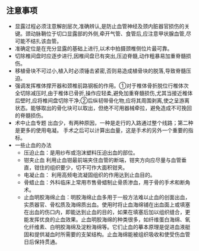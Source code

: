 ## 注意事项
- 显露过程必须注意解剖层次,准确辨认,是防止血管神经及颈内脏器官损伤的关键。颈动脉鞘位于切口显露部的外侧,牵开气管、食管后,应注意甲状腺血管,尽可能不结扎该血管。 
- 准确定位是在充分显露的基础上进行,以术中拍摄颈椎侧位片最可靠。 
- 切除椎间盘时应逐步进行,因椎间盘已有突出,压迫脊髓,动作粗暴易加重脊髓损伤。 
- 移植骨块不可过小,植入时必须锤击紧密,否则易造成植骨块的脱落,导致脊髓压迫。 
- 强调发挥椎体撑开器和颈椎前路钢板的作用。①对于椎体骨折脱位行椎体次全切除减压时,由于椎体已骨折,操作应轻柔,避免加重脊髓损伤,尤其当接近椎体后壁时,应将椎间盘切除干净;②后纵韧带骨化物,应将其周围剥离,使之呈游离状态。能够取出的骨化块可以取出，但绝不可用器械牵拉，避免造成不可挽回的脊髓损伤。 
- 术中止血专题
出血少，有两种原因，一种是走行的入路通过整个线路；第二种是更多的使用电凝。
手术之后可以计算出血量，这是手术的另外一个重要的指标。
- 一些止血的办法
  - 压迫止血：是用纱布或泡沫塑料压迫出血的部位。
  - 钳夹止血 利用止血钳最前端夹住血管的断端，钳夹方向应尽量与血管垂直，钳住的组织要少，切不可作大面积钳夹。 
  - 电凝止血： 利用高频电流凝固组织的作用达到止血目的。 
  - 骨蜡止血：外科临床上常用市售骨蜡制止骨质渗血，用于骨的手术和断角术。 
  - 止血明胶海绵止血：明胶海绵止血多用于一般方法难以止血的创面出血，实质器官、骨松质及海绵质出血。使用时将止血海绵铺在出血面上或填塞在出血的伤口内，即能达到止血的目的，如果在填塞后加以组织缝合，更能发挥优良的止血效果。止血明胶海绵的种类很多，如纤维蛋白海绵、氧化纤维素、白明胶海绵及淀粉海绵等。它们止血的摹本原理是促进血液艇固和提供凝血时所需要的支架结构。止血海绵能被组织吸收和使受伤血管日后保持贯通。 
